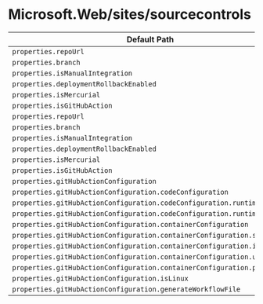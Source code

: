 # Microsoft.Web/sites/sourcecontrols

| Default Path | Alias |
|---|---|
| `properties.repoUrl` | `Microsoft.Web/sites/sourcecontrols/web.repoUrl` |
| `properties.branch` | `Microsoft.Web/sites/sourcecontrols/web.branch` |
| `properties.isManualIntegration` | `Microsoft.Web/sites/sourcecontrols/web.isManualIntegration` |
| `properties.deploymentRollbackEnabled` | `Microsoft.Web/sites/sourcecontrols/web.deploymentRollbackEnabled` |
| `properties.isMercurial` | `Microsoft.Web/sites/sourcecontrols/web.isMercurial` |
| `properties.isGitHubAction` | `Microsoft.Web/sites/sourcecontrols/web.isGitHubAction` |
| `properties.repoUrl` | `Microsoft.Web/sites/sourcecontrols/repoUrl` |
| `properties.branch` | `Microsoft.Web/sites/sourcecontrols/branch` |
| `properties.isManualIntegration` | `Microsoft.Web/sites/sourcecontrols/isManualIntegration` |
| `properties.deploymentRollbackEnabled` | `Microsoft.Web/sites/sourcecontrols/deploymentRollbackEnabled` |
| `properties.isMercurial` | `Microsoft.Web/sites/sourcecontrols/isMercurial` |
| `properties.isGitHubAction` | `Microsoft.Web/sites/sourcecontrols/isGitHubAction` |
| `properties.gitHubActionConfiguration` | `Microsoft.Web/sites/sourcecontrols/gitHubActionConfiguration` |
| `properties.gitHubActionConfiguration.codeConfiguration` | `Microsoft.Web/sites/sourcecontrols/gitHubActionConfiguration.codeConfiguration` |
| `properties.gitHubActionConfiguration.codeConfiguration.runtimeStack` | `Microsoft.Web/sites/sourcecontrols/gitHubActionConfiguration.codeConfiguration.runtimeStack` |
| `properties.gitHubActionConfiguration.codeConfiguration.runtimeVersion` | `Microsoft.Web/sites/sourcecontrols/gitHubActionConfiguration.codeConfiguration.runtimeVersion` |
| `properties.gitHubActionConfiguration.containerConfiguration` | `Microsoft.Web/sites/sourcecontrols/gitHubActionConfiguration.containerConfiguration` |
| `properties.gitHubActionConfiguration.containerConfiguration.serverUrl` | `Microsoft.Web/sites/sourcecontrols/gitHubActionConfiguration.containerConfiguration.serverUrl` |
| `properties.gitHubActionConfiguration.containerConfiguration.imageName` | `Microsoft.Web/sites/sourcecontrols/gitHubActionConfiguration.containerConfiguration.imageName` |
| `properties.gitHubActionConfiguration.containerConfiguration.username` | `Microsoft.Web/sites/sourcecontrols/gitHubActionConfiguration.containerConfiguration.username` |
| `properties.gitHubActionConfiguration.containerConfiguration.password` | `Microsoft.Web/sites/sourcecontrols/gitHubActionConfiguration.containerConfiguration.password` |
| `properties.gitHubActionConfiguration.isLinux` | `Microsoft.Web/sites/sourcecontrols/gitHubActionConfiguration.isLinux` |
| `properties.gitHubActionConfiguration.generateWorkflowFile` | `Microsoft.Web/sites/sourcecontrols/gitHubActionConfiguration.generateWorkflowFile` |

